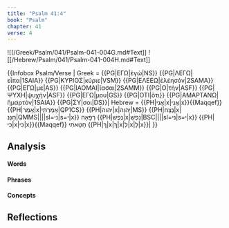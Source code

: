 ```yaml
---
title: "Psalm 41:4"
book: "Psalm"
chapter: 41
verse: 4
---
```

![[/Greek/Psalm/041/Psalm-041-004G.md#Text]]
![[/Hebrew/Psalm/041/Psalm-041-004H.md#Text]]

{{Infobox Psalm/Verse |
  Greek = {{PG|ΕΓΩ|ἐγὼ|NS}} {{PG|ΛΕΓΩ|εἶπα|1SAIA}} {{PG|ΚΥΡΙΟΣ|κύριε|VSM}} {{PG|ΕΛΕΕΩ|ἐλέησόν|2SAMA}} {{PG|ΕΓΩ|με|AS}} {{PG|ΙΑΟΜΑΙ|ἴασαι|2SAMM}} {{PG|Ο|τὴν|ASF}} {{PG|ΨΥΧΗ|ψυχήν|ASF}} {{PG|ΕΓΩ|μου|GS}} {{PG|ΟΤΙ|ὅτι}} {{PG|ΑΜΑΡΤΑΝΩ|ἥμαρτόν|1SAIA}} {{PG|ΣΥ|σοι|DS}}|
  Hebrew = {{PH|אֲנִי|x|אֲנִי|x}}{{Maqqef}}{{PH|אָמַר|x|אָמַרְתִּי|QP1CS}} {{PH|יהוה|x|יְהוָה|MS}} {{PH|נָצַח|x|חָנֵּנִ|QMMS||||sl=ני|s=י|x}}
רְפָאָה
{{PH|נֶפֶשׁ|x|נַפְשִׁ|BSC||||sl=ני|s=י|x}} {{PH|כִּי|x|כִּי|x}}{{Maqqef}}
חָטָאתִי
{{PH|ךְ|x|ךְ|x|לְ|x|לָ|x}}׃|
}}

## Analysis

#### Words

#### Phrases

#### Concepts

## Reflections
